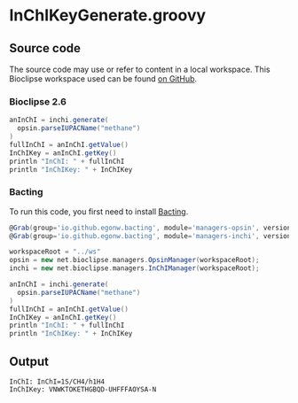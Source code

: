 # InChIKeyGenerate.groovy
## Source code
The source code may use or refer to content in a local workspace. This
Bioclipse workspace used can be found
[on GitHub](https://github.com/bioclipse/bioclipse.scripting/tree/master/ws/).
### Bioclipse 2.6
```groovy
anInChI = inchi.generate(
  opsin.parseIUPACName("methane")
)
fullInChI = anInChI.getValue()
InChIKey = anInChI.getKey()
println "InChI: " + fullInChI
println "InChIKey: " + InChIKey
```
### Bacting
To run this code, you first need to install
[Bacting](https://github.com/egonw/bacting).
<br />
```groovy
@Grab(group='io.github.egonw.bacting', module='managers-opsin', version='0.0.15')
@Grab(group='io.github.egonw.bacting', module='managers-inchi', version='0.0.15')

workspaceRoot = "../ws"
opsin = new net.bioclipse.managers.OpsinManager(workspaceRoot);
inchi = new net.bioclipse.managers.InChIManager(workspaceRoot);

anInChI = inchi.generate(
  opsin.parseIUPACName("methane")
)
fullInChI = anInChI.getValue()
InChIKey = anInChI.getKey()
println "InChI: " + fullInChI
println "InChIKey: " + InChIKey
```
## Output
```plain
InChI: InChI=1S/CH4/h1H4
InChIKey: VNWKTOKETHGBQD-UHFFFAOYSA-N
```
